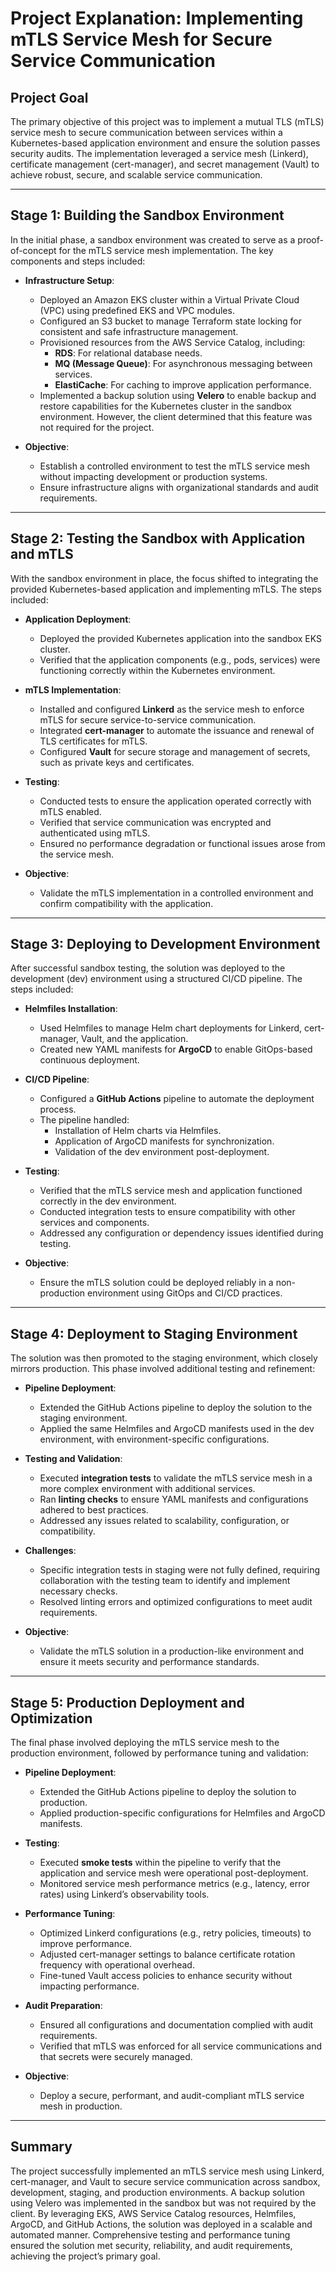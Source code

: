 # Project Explanation: Implementing mTLS Service Mesh for Secure Service Communication

## Project Goal

The primary objective of this project was to implement a mutual TLS (mTLS) service mesh to secure communication between services within a Kubernetes-based application environment and ensure the solution passes security audits. The implementation leveraged a service mesh (Linkerd), certificate management (cert-manager), and secret management (Vault) to achieve robust, secure, and scalable service communication.

---

## Stage 1: Building the Sandbox Environment

In the initial phase, a sandbox environment was created to serve as a proof-of-concept for the mTLS service mesh implementation. The key components and steps included:

- **Infrastructure Setup**:
  - Deployed an Amazon EKS cluster within a Virtual Private Cloud (VPC) using predefined EKS and VPC modules.
  - Configured an S3 bucket to manage Terraform state locking for consistent and safe infrastructure management.
  - Provisioned resources from the AWS Service Catalog, including:
    - **RDS**: For relational database needs.
    - **MQ (Message Queue)**: For asynchronous messaging between services.
    - **ElastiCache**: For caching to improve application performance.
  - Implemented a backup solution using **Velero** to enable backup and restore capabilities for the Kubernetes cluster in the sandbox environment. However, the client determined that this feature was not required for the project.

- **Objective**:
  - Establish a controlled environment to test the mTLS service mesh without impacting development or production systems.
  - Ensure infrastructure aligns with organizational standards and audit requirements.

---

## Stage 2: Testing the Sandbox with Application and mTLS

With the sandbox environment in place, the focus shifted to integrating the provided Kubernetes-based application and implementing mTLS. The steps included:

- **Application Deployment**:
  - Deployed the provided Kubernetes application into the sandbox EKS cluster.
  - Verified that the application components (e.g., pods, services) were functioning correctly within the Kubernetes environment.

- **mTLS Implementation**:
  - Installed and configured **Linkerd** as the service mesh to enforce mTLS for secure service-to-service communication.
  - Integrated **cert-manager** to automate the issuance and renewal of TLS certificates for mTLS.
  - Configured **Vault** for secure storage and management of secrets, such as private keys and certificates.

- **Testing**:
  - Conducted tests to ensure the application operated correctly with mTLS enabled.
  - Verified that service communication was encrypted and authenticated using mTLS.
  - Ensured no performance degradation or functional issues arose from the service mesh.

- **Objective**:
  - Validate the mTLS implementation in a controlled environment and confirm compatibility with the application.

---

## Stage 3: Deploying to Development Environment

After successful sandbox testing, the solution was deployed to the development (dev) environment using a structured CI/CD pipeline. The steps included:

- **Helmfiles Installation**:
  - Used Helmfiles to manage Helm chart deployments for Linkerd, cert-manager, Vault, and the application.
  - Created new YAML manifests for **ArgoCD** to enable GitOps-based continuous deployment.

- **CI/CD Pipeline**:
  - Configured a **GitHub Actions** pipeline to automate the deployment process.
  - The pipeline handled:
    - Installation of Helm charts via Helmfiles.
    - Application of ArgoCD manifests for synchronization.
    - Validation of the dev environment post-deployment.

- **Testing**:
  - Verified that the mTLS service mesh and application functioned correctly in the dev environment.
  - Conducted integration tests to ensure compatibility with other services and components.
  - Addressed any configuration or dependency issues identified during testing.

- **Objective**:
  - Ensure the mTLS solution could be deployed reliably in a non-production environment using GitOps and CI/CD practices.

---

## Stage 4: Deployment to Staging Environment

The solution was then promoted to the staging environment, which closely mirrors production. This phase involved additional testing and refinement:

- **Pipeline Deployment**:
  - Extended the GitHub Actions pipeline to deploy the solution to the staging environment.
  - Applied the same Helmfiles and ArgoCD manifests used in the dev environment, with environment-specific configurations.

- **Testing and Validation**:
  - Executed **integration tests** to validate the mTLS service mesh in a more complex environment with additional services.
  - Ran **linting checks** to ensure YAML manifests and configurations adhered to best practices.
  - Addressed any issues related to scalability, configuration, or compatibility.

- **Challenges**:
  - Specific integration tests in staging were not fully defined, requiring collaboration with the testing team to identify and implement necessary checks.
  - Resolved linting errors and optimized configurations to meet audit requirements.

- **Objective**:
  - Validate the mTLS solution in a production-like environment and ensure it meets security and performance standards.

---

## Stage 5: Production Deployment and Optimization

The final phase involved deploying the mTLS service mesh to the production environment, followed by performance tuning and validation:

- **Pipeline Deployment**:
  - Extended the GitHub Actions pipeline to deploy the solution to production.
  - Applied production-specific configurations for Helmfiles and ArgoCD manifests.

- **Testing**:
  - Executed **smoke tests** within the pipeline to verify that the application and service mesh were operational post-deployment.
  - Monitored service mesh performance metrics (e.g., latency, error rates) using Linkerd’s observability tools.

- **Performance Tuning**:
  - Optimized Linkerd configurations (e.g., retry policies, timeouts) to improve performance.
  - Adjusted cert-manager settings to balance certificate rotation frequency with operational overhead.
  - Fine-tuned Vault access policies to enhance security without impacting performance.

- **Audit Preparation**:
  - Ensured all configurations and documentation complied with audit requirements.
  - Verified that mTLS was enforced for all service communications and that secrets were securely managed.

- **Objective**:
  - Deploy a secure, performant, and audit-compliant mTLS service mesh in production.

---

## Summary

The project successfully implemented an mTLS service mesh using Linkerd, cert-manager, and Vault to secure service communication across sandbox, development, staging, and production environments. A backup solution using Velero was implemented in the sandbox but was not required by the client. By leveraging EKS, AWS Service Catalog resources, Helmfiles, ArgoCD, and GitHub Actions, the solution was deployed in a scalable and automated manner. Comprehensive testing and performance tuning ensured the solution met security, reliability, and audit requirements, achieving the project’s primary goal.